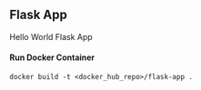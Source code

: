 ## Flask App
Hello World Flask App

#### Run Docker Container

```
docker build -t <docker_hub_repo>/flask-app .
```